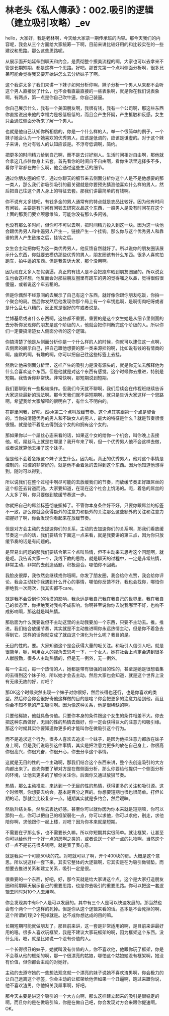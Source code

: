 # 林老头《私人傳承》：002.吸引的逻辑（建立吸引攻略）_ev

hello，大家好，我是老林啊，今天给大家录一期传承班的内容。那今天我们的内容呢，我会从三个方面给大家统筹一下啊，目前来讲比较好用的和比较实在的一些建议和思路。那么这些思路呢。

从展示面开始延伸到聊天和约会，是贯彻整个撩美流程的啊，大家也可以去拿来不管是长期短期，都是这样一个思路。好吧。那首先第一个点叫侧面分析啊，很多兄弟可能会觉得我又要开始讲怎么去分析妹子了啊。

这个我讲太多了我们来讲一下妹子如何分析你啊，妹子分析一个男人从来都不会听这个男人直接说了什么，也不会看直最直接的一些表象啊，就是你在我们说表象啊，有两点，第一点是你自己吹牛逼，你自己装逼。

你自己展示什么，我有一个美国朋友啊，我很有钱，我有一个公司啊，那这些东西你直接说出来他的幸福力是极低极低的，而且会产生怀疑，产生抵触和反感。女生只会通过侧面分析来了解一个男人。

也就是他自己认知你所相信的，你是一个什么样的人。举一个很简单的例子，一个妹子她会认为一个她喜欢的优秀男人，应该是低调的，应该是谦虚的。对于这个妹子来讲，他对有钱人的认知应该是。不浮夸低调啊，简约。

把更多的时间精力给到自己啊，而不是去讨好别人。生活时间相对自由啊，那他就会拿这几点往你身上去套。首先看你的时间自不自由啊，看你生活里选择多不多，看你平常都在做什么啊，他会通过这些生活的细节。

通过你朋友圈的细节，通过你聊天的细节来去侧面分析你这个人是不是他想要的那一类人，那么我们讲吸引吸引的最关键就是你要预先猜测他喜欢什么样的男人，然后把自己往这个男人身上的特征去套。那我们讲最简单的有钱啊。

你不说有太多钱吧，有钱多金的男人通常有的特点就是衣品比较好。因为他有时间有闲钱，主要是有时间有闲钱去研究衣品这个东西，一般男人是没有时间花在这个上面的那我们要立项思维嘛，可能你没有那么多闲钱。

也没有那么多时间，但你可不可以去啊，把时间精力投入到这一块。因为这一块他会跟优秀男人和牛逼男人产生一。链接产生一个挂钩。那么你与这个优秀男人和靠谱的男人产生链接之后，挂钩之后。

女生会主动把你归为这一类优秀男人，他反馈自然就好了。所以说你的朋友圈该展示什么东西，你就要去模仿那些优秀的男人，朋友圈该有什么东西。很多人喜欢拍跑车，拍牛逼的东西。但是我告诉大家，那个没用啊。

因为现在太多人在假装逼，真正的有钱人是不会把跑车晒到朋友圈里的。所以说女生也会这样想，他反而会对那些朋友圈里有跑车的男的觉得嗤之以鼻，觉得很假很傻逼，或者说这个车去租的。

但是你偶然不经意间的去展示了自己有这个东西，就好像你跟你朋友吃饭，你拍一个聚会的局。然后你发然后他发现你那个局上有一个车钥匙啊，是啊街肉吧呀或者是什么乱七八糟的，反正就是很好的车或者说是。

兰博基尼或者什么东西啊，这些都不重要。重要的是这个女生她是从细节里侧面的去分析你发现你的朋友是这个阶级的人，他就会把你判断完这个阶级的人。所以你们一定要搞清楚女人侧面分析的这个逻辑。

你搞清楚了他是从侧面分析你是一个什么样的人的时候，你就可以逮住这一点啊，去侧面的展示自己，把自己跟他想要的那一类来源挂钩啊，比如说有钱的有情商的啊，幽默的啊，有趣的啊，你可以把自己往这些标签上去挂。

然后让他来侧面分析里，这样产生的吸引力是没有源头的，就是你无法去解释他为什么会喜欢这个东西。但是他就是对这个东西有感觉。这个时候你去推进，特别是短期。我告诉你非常快。非常快啊，那短期说到短期。

我们要聊到有一些极端操作。但我们今天就不聊啊，我们后续会在传程班继续告诉大家这些最新的玩法啊。那今天我们就不讲短期啊，就只是告诉大家这样一个思路啊，希望我给大家解释的很明白了，有什么不明白的。

在群里问我，好吧。然ok第二个点叫放缓节奏。这个点其实跟第一个点是契合的。当你搞清楚优秀的男人和不缺女人的男人，最大的特征是什么？就是节奏很慢很慢。就是他不着急去得到这个女的和拥有这个女的。

那如果你以一个屌丝心态来看的话，如果这个女的给你一个机会，叫你晚上去接他。呃，屌丝马上就是在哪里？我开车来了啊，但一个优秀男人他不会这样去做，或者说就算他去接了这个妹子。

但是他不会着急跟这个妹子发生什么。因为呃。真正的优秀男人，他对这个事情是控制的。把控的非常好的，就是他不会着急的去得到这个东西。因为他知道他想得到，随时可以得到。

所以说我们在整个过程中啊尽可能的去放缓我们的节奏，而放缓节奏正好跟屌丝的这个标签去背道而驰。大家要知道，在现在这个社会上饥渴的。呃，着急的屌丝的人太多了啊，你只要做到放缓节奏这一步。

你就把自己的屌丝标签彻底撕掉了。不管你本身条件好不好，只要你跟屌丝的标签不一致，那么你就会获得额外的注意力和额外的关注那么这些额外的关注和注意力把握好了啊，你会发现你看起来在放缓节奏。

但是对方会主动的去提速你们的关系，主动的去加速你们的关系啊，那我们看放缓节奏这一点的话，我们要结合下面这一点来看，就是我要讲的第三点，因为你只放缓节奏的话是有问题的。

是容易出问题的那我们要结合第三个点叫热情，但不主动来去思考这个问题啊，就是呃。我告诉大家一个，我线下教的思路，就是聊天的过程中，一定是非常热情，非常主动，非常的去创造话题，积极迎合。哪怕你不回我。

我脸皮很厚，我依然会继续找你哦啊。你发了朋友圈，我会给你点赞，我会给你评论，我会主动找你我遇到什么开心的事情，哪怕你反馈不好，我也会找你，哪怕你拒绝我一次两次，我其实都不care。

就是我不会受到你的冷漠的影响，我永远是我自己我在我自己的世界里，我在我自己的状态里，你拒绝我对我构不成影响。你啊甚至说你你去说我哪里不好，也构不成影响啊，那这就是叫热情。

那后面为什么我要说但不主动这里的主动我要加一个东西，只要不主动去。推。推进。我们结合放缓节奏，其实就是不主动推进啊你永远热情主动，但是你不着急去得到它。这样的话你就变成了就由这个演化为什么呢？我目的是。

无目的性的。要。大家知道这个是会获得大量的呃关注。和吸引人信引人吧。就是很简单，呃，利用女人的视角去思考一下，一个女人，她在社会上肯定会遇到很多人献殷勤，很多人主动热情的，但是无一例外，无一例外。

每一个主动，每一个热情的人，她都是带有很强的目的性的，甚至是她是很想着集的去得到这个妹子的，所以她才会去主动。然后大家也会知道，就是这个世界上没有无缘无故的好，对吧？

那OK这个时候突然出现一个妹子对你很好，然后长得也还行，也是你喜欢的类型。然后你会你会很好奇他这样做的目的是啥？你会把更多的注意力给到他，而且你会不知不觉的产生吸引啊。因为像这种关系，他是很稀缺的啊。

只要他稀缺，他就具备价值。只要你本身的条件跟这个女生的条件相差不大。你去把这种东西做好，无目的性的热情去做好，你一定会获得巨大的注意力和吸引缘。那这个时候其实你要知道你更多的才能叫你在做吸引这个行为。

而不是追求这个行为，很多人喜欢去追求一个妹子，是因为他把注意力都放在妹子身上啊，但是我们说吸引这件事情，其实是把注意力更多的放在自己身上，你很高你很高兴，你很亢奋，你很开心，你去分享这个事情。

这就是无目的性的一个主动啊，那我们结合这个东西来讲，整个去创造吸引的大方向都出来了。首先你要了解对方是在做侧面分析，那么你要给他提供一个侧面分析的环境，让他去更多的了解你关注你。后面你又通过放狠节奏。

热情，那么主动推进，来达到一个无目的性的热情，获得更多的关注和吸引源。这个时候啊，你想要去约会。基本是百分之百的。你想要短期也很也很简单。打但长期的话。那就会比较复杂一点。短期其实就是多约会，然后暧昧。

然后升结关系，然后去表达好感。甚至你可以就你因为你本来就是短期嘛，你可以舔狗一点，你可以把自己的框架弱化一点，你可以求他，你可以求他，别走，求他陪你啊，求他跟你一起上楼，对吧？因为你本来就是短期。

不需要在乎那么多，也不需要长久嘛。所以你短期其实很简单。就让框架，让甚至你可以给他开一个好一点的房啊之类的，或者说送一个好一点的礼物啊，当然这个好一点不是花花很多钱啊，就是表了表心意。

就是我买一个可能50块的花。对吧就可以了啊，开个400块的房。大概是这个意思。所以说这样一套下来，其实它整体的大逻辑啊，它其实是在为吸引做铺垫。而想要去推进关系和建立关系，吸引一定是很。

很重要的一个东西，好吧，好，那今天就是给大家讲这个点，这个是大家打造朋友圈和前期聊天展示自己的重要思路，也是你去吸引的重要思路。你可以把这一套逻辑去同时对10个人去用啊。

你会发现其中有5个人是可以发展的。其中有三个人是可以快速发展的。那当然也会有个两个一个这样的死掉。但是你从这个逻辑来看的话。基本是不会死掉的啊，这个所谓的1到2个死掉就是。达不成你想达成的目的嘛。

长期短期可能就做朋友了。那目前来讲，这一套是非常适用的啊，是目前来讲最好用的嗯。很多人喜欢玩框架，我是不建议大家玩框架的啊，因为框架这个东西。没什么用。嗯，就是比如说一个没有价值的人。

一个长得很丑的妹子，她就叫没有价值的人，你不喜欢他，他跟你玩了框架，你是不会尊从他的框架的啊，那一个很漂亮的姑娘，哪怕这个姑娘她没有框架啊，她没有价值，但你都会主动的对她好。

主动的去遵守她的一些想法观念就一个漂亮的妹子说她不喜欢渣男啊，你会极力的让自己远离这个标签，你会主动的让框架给他但如果一个丑逼啊，跑过来跟你说，他不喜欢渣男，你他妈关我屌事啊，好吧。

那今天主要是讲这个吸引的一个大方向啊，那么这样建立起来的吸引是很稳定的啊，而且你的是在做吸引嘛，你是在做自己吧，你会发现对方会来跟你提速啊。OK。


